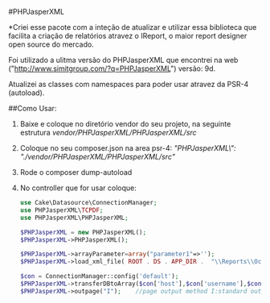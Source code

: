 #PHPJasperXML

*Criei esse pacote com a inteção de atualizar e utilizar essa biblioteca que facilita a criação de relatórios atravez o IReport, o maior report designer open source do mercado.

Foi utilizado a ulitma versão do PHPJasperXML que encontrei na web ("http://www.simitgroup.com/?q=PHPJasperXML") versão: 9d.

Atualizei as classes com namespaces para poder usar atravez da PSR-4 (autoload).



##Como Usar:

1. Baixe e coloque no diretório vendor do seu projeto, na seguinte estrutura *vendor/PHPJasperXML/PHPJasperXML/src*
2. Coloque no seu composer.json na area psr-4: *"PHPJasperXML\\": "./vendor/PHPJasperXML/PHPJasperXML/src"*
3. Rode o composer dump-autoload
4. No controller que for usar coloque:

	```php
	use Cake\Datasource\ConnectionManager;
	use PHPJasperXML\TCPDF;
	use PHPJasperXML\PHPJasperXML;

 	$PHPJasperXML = new PHPJasperXML();
    $PHPJasperXML->PHPJasperXML();

    $PHPJasperXML->arrayParameter=array("parameter1"=>'');
    $PHPJasperXML->load_xml_file( ROOT . DS . APP_DIR .  "\\Reports\\OccurrenceDetail.jrxml");

    $con = ConnectionManager::config('default');
    $PHPJasperXML->transferDBtoArray($con['host'],$con['username'],$con['password'],$con['database']);
    $PHPJasperXML->outpage("I");    //page output method I:standard output  D:Download file


    ```

